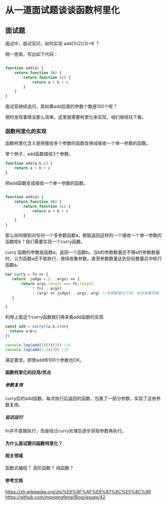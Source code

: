 # 从一道面试题谈谈函数柯里化

## 面试题

面试中，面试官问，如何实现 add(1)(2)(3)=6 ？

稍一思索，写出如下代码：

```javascript

function add(a) {
    return function (b) {
        return function (c) {
            return a + b + c
        }
    }
}
```

面试官继续追问，那如果add后面的参数个数是100个呢？

顿时发现事情没那么简单，这里就需要柯里化来实现，咱们继续往下看。

### 函数柯里化的实现

函数柯里化含义是把接收多个参数的函数变换成接收一个单一参数的函数。

举个例子，add函数接收3个参数。

```javascript
function add(a,b,c) {
    return a + b + c
}
```

把add函数变成接收一个单一参数的函数。

```javascript

function add(a) {
    return function (b) {
        return function (c) {
            return a + b + c
        }
    }
}
```

那么如何做到对任何一个多参数函数a，都能返回这样的一个接收一个单一参数的函数呢b？我们需要实现一个curry函数。

curry 函数的参数是函数a。返回一个函数b。当b的参数数量还不够a的参数数量时，认为函数a还不能执行，继续收集参数。直至参数数量达到目标数量后中执行函数a。

```javascript
var curry = fn => {
   return  judge = (...args) => {
       return args.length === fn.length
            ? fn(...args)
            : (arg) => judge(...args, arg) //参数数量还不够，继续收集参数
   }

}

```

利用上面这个curry函数我们再来看add函数的实现

```javascript
const add = curry((a,b,c)=>{
  return a+b+c
})

console.log(add(1)(2)(3)) //6
console.log(add(1,2)(3)) //6
```

满足要求。即使add传100个参数也OK。

#### 函数柯里化的应用/优点

##### 参数复用

curry后的add函数，每次执行后返回的函数，包裹了一部分参数，实现了这些参数复用。

##### 延迟运行

fn并不直接执行，而是经过curry处理后逐步获取参数再执行。

#### 为什么面试要问函数柯里化？

#### 相关领域

函数式编程？
高阶函数？
纯函数？

#### 参考文档

<https://zh.wikipedia.org/zh/%E6%9F%AF%E9%87%8C%E5%8C%96>
<https://github.com/mqyqingfeng/Blog/issues/42>
